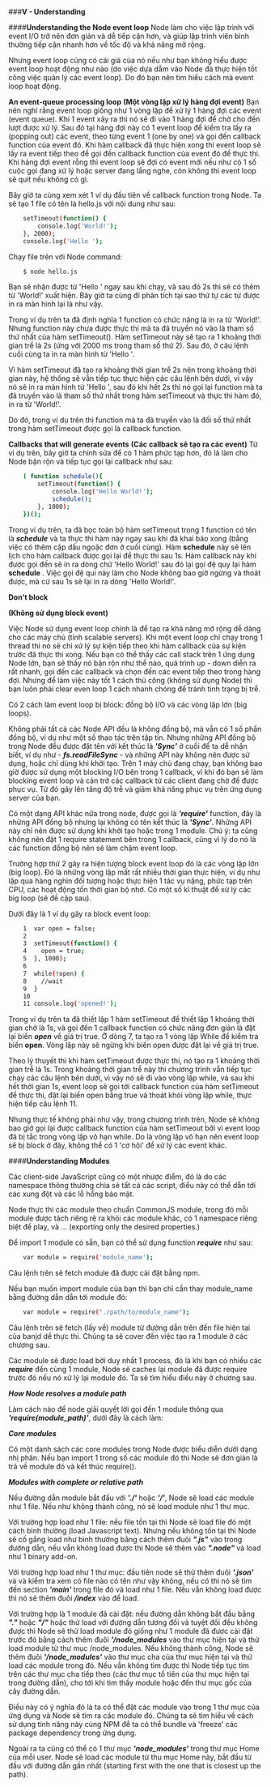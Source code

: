 ###**V - Understanding**

####**Understanding the Node event loop**
Node làm cho việc lập trình với event I/O trở nên đơn giản và dễ tiếp cận hơn, và giúp lập trình viên bình thường tiếp cận nhanh hơn về tốc độ và khả năng mở rộng.

Nhưng event loop cũng có cái giá của nó nếu như bạn không hiểu được event loop hoạt động như nào (do việc dựa dẫm vào Node đã thực hiện tốt công việc quản lý các event loop). Do đó bạn nên tìm hiểu cách mà event loop hoạt động. 

**An event-queue processing loop** 
**(Một vòng lặp xử lý hàng đợi event)**
Bạn nên nghĩ rằng event loop giống như 1 vòng lặp để xử lý 1 hàng đợi các event (event queue). Khi 1 event xảy ra thì nó sẽ đi vào 1 hàng đợi để chờ cho đến lượt được xử lý. Sau đó tại hàng đợi này có 1 event loop để kiểm tra lấy ra (popping out) các event, theo từng event 1 (one by one) và gọi đến callback function của event đó. Khi hàm callback đã thực hiện xong thì event loop sẽ lấy ra event tiếp theo để gọi đến callback function của event đó để thực thi. Khi hàng đợi event rỗng thì event loop sẽ đợi có event mới nếu như có 1 số cuộc gọi đang xử lý hoặc server đang lắng nghe, còn không thì event loop sẽ quit nếu không có gì.

Bây giờ ta cùng xem xét 1 ví dụ đầu tiên về callback function trong Node. Ta sẽ tạo 1 file có tên là hello.js với nội dung như sau:
```sh
	setTimeout(function() {
		console.log('World!');
	}, 2000);
	console.log('Hello ');
```
Chạy file trên với Node command:
```sh
	$ node hello.js
```
Bạn sẽ nhận được từ 'Hello ' ngay sau khi chạy, và sau đó 2s thì sẽ có thêm từ 'World!' xuất hiện.  Bây giờ ta cùng đi phân tích tại sao thứ tự các từ được in ra màn hình lại là như vậy. 

Trong ví dụ trên ta đã định nghĩa 1 function có chức năng là in ra từ 'World!'. Nhưng function này chưa được thực thi mà ta đã truyền nó vào là tham số thứ nhất của hàm setTimeout(). Hàm setTimeout này sẽ tạo ra 1 khoảng thời gian trể là 2s (ứng với 2000 ms trong tham số thứ 2). Sau đó, ở câu lệnh cuối cùng ta in ra màn hình từ 'Hello '.

Vì hàm setTimeout đã tạo ra khoảng thời gian trể 2s nên trong khoảng thời gian này, hệ thống sẽ vẫn tiếp tục thực hiện các câu lệnh bên dưới, vì vậy nó sẽ in ra màn hình từ 'Hello ', sau đó khi hết 2s thì nó gọi lại function mà ta đã truyền vào là tham số thứ nhất trong hàm setTimeout và thực thi hàm đó, in ra từ 'World!'. 

Do đó, trong ví dụ trên thì function mà ta đã truyền vào là đối số thứ nhất trong hàm setTimeout được gọi là callback function. 

**Callbacks that will generate events**
**(Các callback sẽ tạo ra các event)**
Từ ví dụ trên, bây giờ ta chỉnh sửa để có 1 hàm phức tạp hơn, đó là làm cho Node bận rộn và tiếp tục gọi lại callback như sau:
```sh
	( function schedule(){
		setTimeout(function() {
			console.log('Hello World!');
			schedule();
		}, 1000);
	})();
```
Trong ví dụ trên, ta đã bọc toàn bộ hàm setTimeout trong 1 function có tên là ***schedule*** và ta thực thi hàm này ngay sau khi đã khai báo xong (bằng việc có thêm cặp dấu ngoặc đơn ở cuối cùng). Hàm **schedule** này sẽ lên lịch cho hàm callback được gọi lại để thực thi sau 1s. Hàm callback này khi được gọi đến sẽ in ra dòng chữ 'Hello World!' sau đó lại gọi đệ quy lại hàm **schedule** . Việc gọi đệ qui này làm cho Node không bao giờ ngừng và thoát được, mà cứ sau 1s sẽ lại in ra dòng 'Hello World!'. 

**Don't block**

**(Không sử dụng block event)**

Việc Node sử dụng event loop chính là để tạo ra khả năng mở rộng dễ dàng cho các máy chủ (tính scalable servers). Khi một event loop chỉ chạy trong 1 thread thì nó sẽ chỉ xử lý sự kiện tiếp theo khi hàm callback của sự kiện trước đã thực thi xong. Nếu bạn có thể thấy các call stack trên 1 ứng dụng Node lớn, bạn sẽ thấy nó bận rộn như thế nào, quá trình up - down diễn ra rất nhanh, gọi đến các callback và chọn đến các event tiếp theo trong hàng đợi. Nhưng để làm việc này tốt 1 cách thủ công (không sử dụng Node) thì bạn luôn phải clear even loop 1 cách nhanh chóng để tránh tình trạng bị trễ.

Có 2 cách làm event loop bị block: đồng bộ I/O và các vòng lặp lớn (big loops).

Không phải tất cả các Node API đều là không đồng bộ, mà vẫn có 1 số phần đồng bộ, ví dụ như một số thao tác trên tập tin. Nhưng những API đồng bộ trong Node đều được đặt tên với kết thúc là ***'Sync'*** ở cuối để ta dễ nhận biết, ví dụ như - ***fs.readFileSync*** - và những API này không nên được sử dụng, hoặc chỉ dùng khi khởi tạo. Trên 1 máy chủ đang chạy, bạn không bao giờ được sử dụng một blocking I/O bên trong 1 callback, vì khi đó bạn sẽ làm blocking event loop và cản trở các callback từ các client đang chờ để được phục vụ. Từ đó gây lên tăng độ trễ và giảm khả năng phục vụ trên ứng dụng server của bạn.

Có một dạng API khác nữa trong node, được gọi là ***'require'*** function, đây là những API đồng bộ nhưng lại không có tên kết thúc là ***'Sync'***. Những API này chỉ nên được sử dụng khi khởi tạo hoặc trong 1 module. Chú ý: ta cũng không nên đặt 1 require statement bên trong 1 callback, cũng vì lý do nó là các function đồng bộ nên sẽ làm chậm event loop. 

Trường hợp thứ 2 gây ra hiện tượng block event loop đó là các vòng lặp lớn (big loop). Đó là những vòng lặp mất rất nhiều thời gian thực hiện, ví dụ như lặp qua hàng nghìn đối tượng hoặc thực hiện 1 tác vụ nặng, phức tạp trên CPU, các hoạt động tốn thời gian bộ nhớ. Có một số kĩ thuật để xử lý các big loop (sẽ đề cập sau).

Dưới đây là 1 ví dụ gây ra block event loop:
```sh
	1  var open = false;
	2 
	3  setTimeout(function() {
	4	 open = true;
	5  }, 1000);
	6
	7  while(!open) {
	8	 //wait
	9  }
	10
	11 console.log('opened!');
```
Trong ví dụ trên ta đã thiết lập 1 hàm setTimeout để thiết lập 1 khoảng thời gian chờ là 1s, và gọi đến 1 callback function có chức năng đơn giản là đặt lại biến ***open*** về giá trị true.  Ở dòng 7, ta tạo ra 1 vòng lặp While để kiểm tra biến **open**. Vòng lặp này sẽ ngừng khi biến open được đặt lại về giá trị true.

Theo lý thuyết thì khi hàm setTimeout được thực thi, nó tạo ra 1 khoảng thời gian trễ là 1s. Trong khoảng thời gian trễ này thì chương trình vẫn tiếp tục chạy các câu lệnh bên dưới, vì vậy nó sẽ đi vào vòng lặp while, và sau khi hết thời gian 1s, event loop sẽ gọi tới callback function của hàm setTimeout để thực thi, đặt lại biến open bằng true và thoát khỏi vòng lặp while, thực hiện tiếp câu lệnh 11.

Nhưng thực tế không phải như vậy, trong chương trình trên, Node sẽ không bao giờ gọi lại được callback function của hàm setTimeout bởi vì event loop đã bị tắc trong vòng lặp vô hạn while. Do là vòng lặp vô hạn nên event loop sẽ bị block ở đây, không thể có 1 'cơ hội' để xử lý các event khác.
 
 ####**Understanding Modules**
 
Các client-side JavaScript cũng có một nhược điểm, đó là do các namespace thông thường chia sẻ tất cả các script, điều này có thể dẫn tới các xung đột và các lỗ hổng bảo mật. 

Node thực thi các module theo chuẩn CommonJS module, trong đó mỗi module được tách riêng rẽ ra khỏi các module khác, có 1 namespace riêng biệt để play, và ... (exporting only the desired properties.)

Để import 1 module có sẵn, bạn có thể sử dụng function ***require*** như sau:
```sh
	var module = require('module_name');
```
Câu lệnh trên sẽ fetch module đã được cài đặt bằng npm. 

Nếu bạn muốn import module của bạn thì bạn chỉ cần thay module_name bằng đường dẫn dẫn tới module đó:
```sh
	var module = require("./path/to/module_name");
```
Câu lệnh trên sẽ fetch (lấy về) module từ đường dẫn trên đến file hiện tại của banjd dể thực thi. Chúng ta sẽ cover đến việc tạo ra 1 module ở các chương sau.

Các module sẽ được load bởi duy nhất 1 process, đó là khi bạn có nhiều các ***require*** đến cùng 1 module, Node sẽ caches lại module đã được require trước đó nếu nó xử lý lại module đó. Ta sẽ tìm hiểu điều này ở chương sau.

***How Node resolves a module path***

Làm cách nào để node giải quyết lời gọi đến 1 module thông qua ***'require(module_path)'***, dưới đây là cách làm:

***Core modules***

Có một danh sách các core modules trong Node được biểu diễn dưới dạng nhị phân. Nếu bạn import 1 trong số các module đó thì Node sẽ đơn giản là trả về module đó và kết thúc require().

***Modules with complete or relative path***

Nếu đường dẫn module bắt đầu với ***'./'*** hoặc ***'/'***, Node sẽ load các module như 1 file. Nếu như không thành công, nó sẽ load module như 1 thư mục.

Với trường hợp load như 1 file: nếu file tồn tại thì Node sẽ load file đó một cách bình thường (load Javascript text). Nhưng nếu không tồn tại thì Node sẽ cố gắng load như bình thường bằng cách thêm đuôi ***".js"*** vào trong đường dẫn, nếu vẫn không load được thì Node sẽ thêm vào ***".node"*** và load như 1 binary add-on.

Với trường hợp load như 1 thư mục: đầu tiên node sẽ thử thêm đuôi ***'.json'*** và và kiểm tra xem có file nào có tên như vậy không, nếu có thì nó sẽ tìm đến section ***'main'*** trong file đó và load như 1 file. Nếu vẫn không load được thì nó sẽ thêm đuôi ***/index*** vào để load.

Với trường hợp là 1 module đã cài đặt: nếu đường dẫn không bắt đầu bằng ***"."*** hoặc ***"/"*** hoặc thử load với đường dẫn tương đối và tuyệt đối đều không được thì Node sẽ thử load module đó giống như 1 module đã được cài đặt trước đó bằng cách thêm đuôi ***'/node_modules*** vào thư mục hiện tại và thử load module từ thư mục /node_modules. Nếu không thành công, Node sẽ thêm đuôi ***'/node_modules'*** vào thư mục cha của thư mục hiện tại và thử load các module trong đó. Nếu vẫn không tìm được thì Node tiếp tục tìm trên các thư mục cha tiếp theo (các thư mục tổ tiên của thư mục hiện tại trong đường dẫn), cho tới khi tìm thấy module hoặc đến thư mục gốc của cây đường dẫn. 

Điều này có ý nghĩa đó là ta có thể đặt các module vào trong 1 thư mục của ứng dụng và Node sẽ tìm ra các module đó. Chúng ta sẽ tìm hiểu về cách sử dụng tính năng này cùng NPM để ta có thể bundle và 'freeze' các package dependency trong ứng dụng.

Ngoài ra ta cũng có thể có 1 thư mục ***'node_modules'*** trong thư mục Home của mỗi user. Node sẽ load các module từ thu mục Home này, bắt đầu từ đầu với đường dẫn gần nhất (starting first with the one that is closest up the path).
